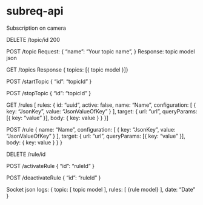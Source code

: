 # subreq-api


Subscription on camera

DELETE
/topic/id
200

POST
/topic
Request: 
{
 “name”: “Your topic name”,
}
Response: topic model json


GET
/topics
Response { topics: [{ topic model }]}

POST
/startTopic
{
 “id”: “topicId”
}

POST
/stopTopic
{
 “id”: “topicId”
}

GET 
/rules
[ rules: {
 id: “uuid”,
 active: false,
 name: “Name”,
 configuration: [
  {
   key: “JsonKey”,
   value: “JsonValueOfKey”
  }
 ],
 target: {
  url: “url”,
  queryParams: [{ key: “value” }],
  body: { key: value }
 }
}]

POST
/rule
{
 name: “Name”,
 configuration: [
  {
   key: “JsonKey”,
   value: “JsonValueOfKey”
  }
 ],
 target: {
  url: “url”,
  queryParams: [{ key: “value” }],
  body: { key: value }
 }
}

DELETE
/rule/id

POST
/activateRule
{
 “id”: “ruleId”
}

POST
/deactivateRule
{
 “id”: “ruleId”
}

Socket json logs:
{
 topic: [ topic model ],
 rules: [ {rule model} ],
 date: “Date”
}
